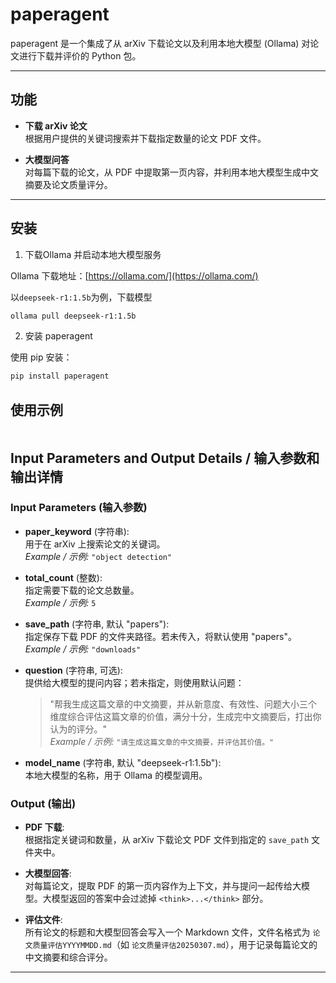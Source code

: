 # paperagent

paperagent 是一个集成了从 arXiv 下载论文以及利用本地大模型 (Ollama) 对论文进行下载并评价的 Python 包。

---

## 功能

- **下载 arXiv 论文**  
  根据用户提供的关键词搜索并下载指定数量的论文 PDF 文件。

- **大模型问答**  
  对每篇下载的论文，从 PDF 中提取第一页内容，并利用本地大模型生成中文摘要及论文质量评分。
---

## 安装

1. 下载Ollama 并启动本地大模型服务

Ollama 下载地址：[https://ollama.com/](https://ollama.com/)

以`deepseek-r1:1.5b`为例，下载模型
```bash
ollama pull deepseek-r1:1.5b
```

2. 安装 paperagent

使用 pip 安装：
```bash
pip install paperagent
```

## 使用示例

```python

```


## Input Parameters and Output Details / 输入参数和输出详情

### Input Parameters (输入参数)
- **paper_keyword** (字符串):  
  用于在 arXiv 上搜索论文的关键词。  
  *Example / 示例:* `"object detection"`

- **total_count** (整数):  
  指定需要下载的论文总数量。  
  *Example / 示例:* `5`

- **save_path** (字符串, 默认 "papers"):  
  指定保存下载 PDF 的文件夹路径。若未传入，将默认使用 "papers"。  
  *Example / 示例:* `"downloads"`

- **question** (字符串, 可选):  
  提供给大模型的提问内容；若未指定，则使用默认问题：  
  > "帮我生成这篇文章的中文摘要，并从新意度、有效性、问题大小三个维度综合评估这篇文章的价值，满分十分，生成完中文摘要后，打出你认为的评分。"  
  *Example / 示例:* `"请生成这篇文章的中文摘要，并评估其价值。"`

- **model_name** (字符串, 默认 "deepseek-r1:1.5b"):  
  本地大模型的名称，用于 Ollama 的模型调用。

### Output (输出)
- **PDF 下载**:  
  根据指定关键词和数量，从 arXiv 下载论文 PDF 文件到指定的 `save_path` 文件夹中。

- **大模型回答**:  
  对每篇论文，提取 PDF 的第一页内容作为上下文，并与提问一起传给大模型。大模型返回的答案中会过滤掉 `<think>...</think>` 部分。

- **评估文件**:  
  所有论文的标题和大模型回答会写入一个 Markdown 文件，文件名格式为 `论文质量评估YYYYMMDD.md`（如 `论文质量评估20250307.md`），用于记录每篇论文的中文摘要和综合评分。

---

